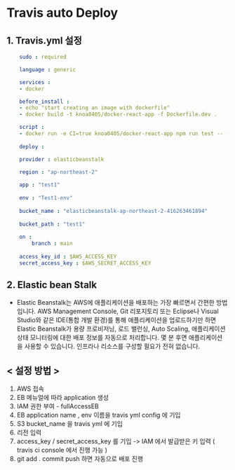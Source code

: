 # Travis auto Deploy
## 1. Travis.yml 설정

```yml
    sudo : required

    language : generic

    services : 
    - docker

    before_install :
    - echo "start creating an image with dockerfile"
    - docker build -t knoa0405/docker-react-app -f Dockerfile.dev .

    script :
    - docker run -e CI=true knoa0405/docker-react-app npm run test -- --coverage
    
    deploy :

    provider : elasticbeanstalk

    region : "ap-northeast-2"
    
    app : "test1"
    
    env : "Test1-env"
    
    bucket_name : "elasticbeanstalk-ap-northeast-2-416263461894"
    
    bucket_path : "test1"
    
    on :
        branch : main
    
    access_key_id : $AWS_ACCESS_KEY
    secret_access_key : $AWS_SECRET_ACCESS_KEY

```

## 2. Elastic bean Stalk
- Elastic Beanstalk는 AWS에 애플리케이션을 배포하는 가장 빠르면서 간편한 방법입니다. 
AWS Management Console, Git 리포지토리 또는 Eclipse나 Visual Studio와 같은 IDE(통합 개발 환경)를 통해 애플리케이션을 업로드하기만 하면 Elastic Beanstalk가 용량 프로비저닝, 로드 밸런싱, Auto Scaling, 애플리케이션 상태 모니터링에 대한 배포 정보를 자동으로 처리합니다. 몇 분 후면 애플리케이션을 사용할 수 있습니다. 인프라나 리소스를 구성할 필요가 전혀 없습니다.

## < 설정 방법 >
1. AWS 접속
2. EB 메뉴얼에 따라 application 생성
3. IAM 권한 부여 - fullAccessEB
4. EB application name , env 이름을 travis yml config 에 기입
5. S3 bucket_name 을 travis yml 에 기입
6. 리전 입력
7. access_key / secret_access_key 를 기입 -> IAM 에서 발급받은 키 입력 ( travis ci console 에서 진행 가능 )
8. git add . commit push 하면 자동으로 배포 진행

